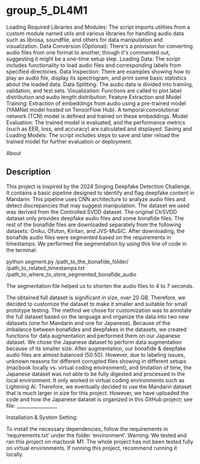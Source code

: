 # group_5_DL4M1
Loading Required Libraries and Modules: The script imports utilities from a custom module named utils and various libraries for handling audio data such as librosa, soundfile, and others for data manipulation and visualization.
Data Conversion (Optional): There's a provision for converting audio files from one format to another, though it's commented out, suggesting it might be a one-time setup step.
Loading Data: The script includes functionality to load audio files and corresponding labels from specified directories.
Data Inspection: There are examples showing how to play an audio file, display its spectrogram, and print some basic statistics about the loaded data.
Data Splitting: The audio data is divided into training, validation, and test sets.
Visualization: Functions are called to plot label distribution and audio length distribution.
Feature Extraction and Model Training:
Extraction of embeddings from audio using a pre-trained model (YAMNet model hosted on TensorFlow Hub).
A temporal convolutional network (TCN) model is defined and trained on these embeddings.
Model Evaluation: The trained model is evaluated, and the performance metrics (such as EER, loss, and accuracy) are calculated and displayed.
Saving and Loading Models: The script includes steps to save and later reload the trained model for further evaluation or deployment.


About
## Description

This project is inspired by the 2024 Singing Deepfake Detection Challenge. It contains a basic pipeline designed to identify and flag deepfake content in Mandarin. This pipeline uses CNN architecture to analyze audio files and detect discrepancies that may suggest manipulation. The dataset we used was derived from the Controlled SVDD dataset. The original CtrSVDD dataset only provides deepfake audio files and some bonafide files. The rest of the bonafide files are downloaded separately from the following datasets: Oniku, Ofuton, Kiritan, and JVS-MuSiC. After downloading, the bonafide audio files were segmented based on the requirements in timestamps. We performed the segmentation by using this line of code in the terminal:


python segment.py /path_to_the_bonafide_folder/ /path_to_related_timestamps.txt /path_to_where_to_store_segmented_bonafide_audio

The segmentation file helped us to shorten the audio files to 4 to 7 seconds. 

The obtained full dataset is significant in size, over 20 GB. Therefore, we decided to customize the dataset to make it smaller and suitable for small prototype testing. The method we chose for customization was to annotate the full dataset based on the language and organize the data into two new datasets (one for Mandarin and one for Japanese). Because of the imbalance between bonafides and deepfakes in the datasets, we created functions for data augmentation and performed them on our Japanese dataset. We chose the Japanese dataset to perform data augmentation because of its smaller size. After augmentation, our bonafide & deepfake audio files are almost balanced (50:50). However, due to labeling issues, unknown reasons for different corrupted files showing in different setups (macbook locally vs. virtual coding environment), and limitation of time, the Japanese dataset was not able to be fully digested and processed in the local environment. It only worked in virtual coding environments such as Lightning AI. Therefore, we eventually decided to use the Mandarin dataset that is much larger in size for this project. However, we have uploaded the code and how the Japanese dataset is organized in this GitHub project; see file: _________________


Installation & System Setting:


To install the necessary dependencies, follow the requirements in ‘requirements.txt’ under the folder ‘environment’.
Warning: 
We tested and ran this project on macbook M1. The whole project has not been tested fully on virtual environments. If running this project, recommend running it locally. 


